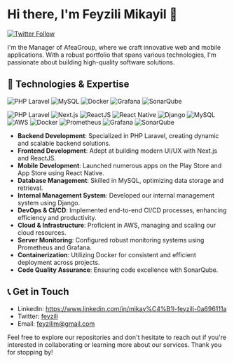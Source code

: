 # Hi there, I'm Feyzili Mikayil 👋
[![Twitter Follow](https://img.shields.io/twitter/follow/feyzili?style=social)](https://twitter.com/feyzili)

I'm the Manager of AfeaGroup, where we craft innovative web and mobile applications. With a robust portfolio that spans various technologies, I'm passionate about building high-quality software solutions.

## 🚀 Technologies & Expertise

![PHP Laravel](https://img.shields.io/badge/Laravel-FF2D20?style=flat-square&logo=laravel&logoColor=white)
![MySQL](https://img.shields.io/badge/MySQL-4479A1?style=flat-square&logo=mysql&logoColor=white)
![Docker](https://img.shields.io/badge/Docker-2496ED?style=flat-square&logo=docker&logoColor=white)
![Grafana](https://img.shields.io/badge/Grafana-F46800?style=flat-square&logo=grafana&logoColor=white)
![SonarQube](https://img.shields.io/badge/SonarQube-4E9BCD?style=flat-square&logo=sonarqube&logoColor=white)

![PHP Laravel](https://img.shields.io/badge/PHP_Laravel-FF2D20?style=flat-square&logo=laravel)
![Next.js](https://img.shields.io/badge/Next.js-000000?style=flat-square&logo=next.js)
![ReactJS](https://img.shields.io/badge/React-20232A?style=flat-square&logo=react)
![React Native](https://img.shields.io/badge/React_Native-20232A?style=flat-square&logo=react)
![Django](https://img.shields.io/badge/Django-092E20?style=flat-square&logo=django)
![MySQL](https://img.shields.io/badge/MySQL-4479A1?style=flat-square&logo=mysql)
![AWS](https://img.shields.io/badge/AWS-232F3E?style=flat-square&logo=amazon-aws)
![Docker](https://img.shields.io/badge/Docker-2496ED?style=flat-square&logo=docker)
![Prometheus](https://img.shields.io/badge/Prometheus-000000?style=flat-square&logo=prometheus)
![Grafana](https://img.shields.io/badge/Grafana-F46800?style=flat-square&logo=grafana)
![SonarQube](https://img.shields.io/badge/SonarQube-4E9BCD?style=flat-square&logo=sonarqube)


- **Backend Development**: Specialized in PHP Laravel, creating dynamic and scalable backend solutions.
- **Frontend Development**: Adept at building modern UI/UX with Next.js and ReactJS.
- **Mobile Development**: Launched numerous apps on the Play Store and App Store using React Native.
- **Database Management**: Skilled in MySQL, optimizing data storage and retrieval.
- **Internal Management System**: Developed our internal management system using Django.
- **DevOps & CI/CD**: Implemented end-to-end CI/CD processes, enhancing efficiency and productivity.
- **Cloud & Infrastructure**: Proficient in AWS, managing and scaling our cloud resources.
- **Server Monitoring**: Configured robust monitoring systems using Prometheus and Grafana.
- **Containerization**: Utilizing Docker for consistent and efficient deployment across projects.
- **Code Quality Assurance**: Ensuring code excellence with SonarQube.

## 📞 Get in Touch

- LinkedIn: https://www.linkedin.com/in/mikay%C4%B1l-feyzili-0a696111a
- Twitter: [feyzili](https://twitter.com/feyzili)
- Email: [feyzilim@gmail.com](mailto:feyzilim@gmail.com)

Feel free to explore our repositories and don't hesitate to reach out if you're interested in collaborating or learning more about our services. Thank you for stopping by!
